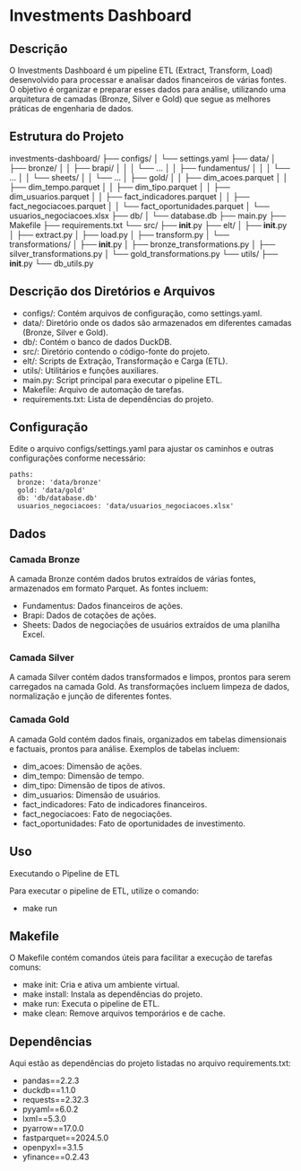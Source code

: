 # Investments Dashboard

## Descrição
O Investments Dashboard é um pipeline ETL (Extract, Transform, Load) desenvolvido para processar e analisar dados financeiros de várias fontes. O objetivo é organizar e preparar esses dados para análise, utilizando uma arquitetura de camadas (Bronze, Silver e Gold) que segue as melhores práticas de engenharia de dados.

## Estrutura do Projeto

investments-dashboard/
├── configs/
│   └── settings.yaml
├── data/
│   ├── bronze/
│   │   ├── brapi/
│   │   │   └── ...
│   │   ├── fundamentus/
│   │   │   └── ...
│   │   └── sheets/
│   │       └── ...
│   ├── gold/
│   │   ├── dim_acoes.parquet
│   │   ├── dim_tempo.parquet
│   │   ├── dim_tipo.parquet
│   │   ├── dim_usuarios.parquet
│   │   ├── fact_indicadores.parquet
│   │   ├── fact_negociacoes.parquet
│   │   └── fact_oportunidades.parquet
│   └── usuarios_negociacoes.xlsx
├── db/
│   └── database.db
├── main.py
├── Makefile
├── requirements.txt
└── src/
    ├── __init__.py
    ├── elt/
    │   ├── __init__.py
    │   ├── extract.py
    │   ├── load.py
    │   ├── transform.py
    │   └── transformations/
    │       ├── __init__.py
    │       ├── bronze_transformations.py
    │       ├── silver_transformations.py
    │       └── gold_transformations.py
    └── utils/
        ├── __init__.py
        └── db_utils.py


## Descrição dos Diretórios e Arquivos
- configs/: Contém arquivos de configuração, como settings.yaml.
- data/: Diretório onde os dados são armazenados em diferentes camadas (Bronze, Silver e Gold).
- db/: Contém o banco de dados DuckDB.
- src/: Diretório contendo o código-fonte do projeto.
- elt/: Scripts de Extração, Transformação e Carga (ETL).
- utils/: Utilitários e funções auxiliares.
- main.py: Script principal para executar o pipeline ETL.
- Makefile: Arquivo de automação de tarefas.
- requirements.txt: Lista de dependências do projeto.

## Configuração
Edite o arquivo configs/settings.yaml para ajustar os caminhos e outras configurações conforme necessário:

```
paths:
  bronze: 'data/bronze'
  gold: 'data/gold'
  db: 'db/database.db'
  usuarios_negociacoes: 'data/usuarios_negociacoes.xlsx'
```

## Dados
### Camada Bronze
A camada Bronze contém dados brutos extraídos de várias fontes, armazenados em formato Parquet. As fontes incluem:

- Fundamentus: Dados financeiros de ações.
- Brapi: Dados de cotações de ações.
- Sheets: Dados de negociações de usuários extraídos de uma planilha Excel.

### Camada Silver
A camada Silver contém dados transformados e limpos, prontos para serem carregados na camada Gold. As transformações incluem limpeza de dados, normalização e junção de diferentes fontes.

### Camada Gold
A camada Gold contém dados finais, organizados em tabelas dimensionais e factuais, prontos para análise. Exemplos de tabelas incluem:

- dim_acoes: Dimensão de ações.
- dim_tempo: Dimensão de tempo.
- dim_tipo: Dimensão de tipos de ativos.
- dim_usuarios: Dimensão de usuários.
- fact_indicadores: Fato de indicadores financeiros.
- fact_negociacoes: Fato de negociações.
- fact_oportunidades: Fato de oportunidades de investimento.

## Uso
Executando o Pipeline de ETL

Para executar o pipeline de ETL, utilize o comando:

- make run

## Makefile
O Makefile contém comandos úteis para facilitar a execução de tarefas comuns:

- make init: Cria e ativa um ambiente virtual.
- make install: Instala as dependências do projeto.
- make run: Executa o pipeline de ETL.
- make clean: Remove arquivos temporários e de cache.

## Dependências
Aqui estão as dependências do projeto listadas no arquivo requirements.txt:

- pandas==2.2.3
- duckdb==1.1.0
- requests==2.32.3
- pyyaml==6.0.2
- lxml==5.3.0
- pyarrow==17.0.0
- fastparquet==2024.5.0
- openpyxl==3.1.5
- yfinance==0.2.43